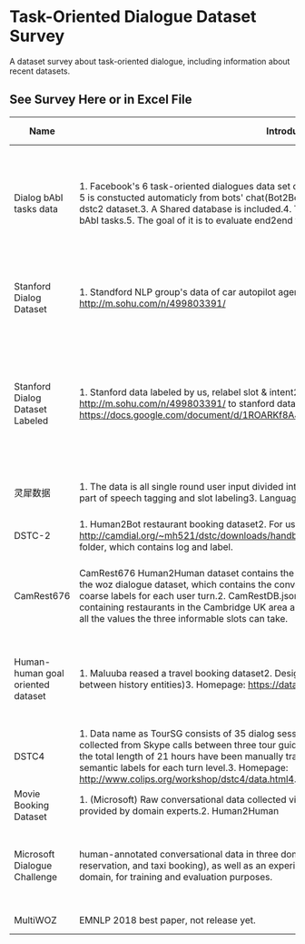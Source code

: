 # Task-Oriented Dialogue Dataset Survey
A dataset survey about task-oriented dialogue, including information about recent datasets.

## See Survey Here or in Excel File
| Name                              | Introduction                                                                                                                                                                                                                                                                                                                                                                                                                                          | Multi/Single Turn | Task          | Task Detail                                             | Public Accessible | Links                                                                                                                                | Size & Stats                                                                                                                                                    | Included Label                                                                                                                                    | Missing Label                                                                                                                                              |
|-----------------------------------|-------------------------------------------------------------------------------------------------------------------------------------------------------------------------------------------------------------------------------------------------------------------------------------------------------------------------------------------------------------------------------------------------------------------------------------------------------|-------------------|---------------|---------------------------------------------------------|-------------------|--------------------------------------------------------------------------------------------------------------------------------------|-----------------------------------------------------------------------------------------------------------------------------------------------------------------|---------------------------------------------------------------------------------------------------------------------------------------------------|------------------------------------------------------------------------------------------------------------------------------------------------------------|
| Dialog bAbI tasks data            | 1. Facebook's 6 task-oriented dialogues data set consist of 6 different tasks.2. Dataset for task 1-5 is constucted automaticly from bots' chat(Bot2Bot). And dataset for task 6 is simply reformated dstc2 dataset.3. A Shared database is included.4. This is the only task-oriented dataset among bAbI tasks.5. The goal of it is to evaluate end2end tasks, so there is not intents and slots.                                                    | M                 | Task Oriented | Book a table at a restaurant                            | Yes               | Download:https://research.fb.com/downloads/babi/Paper:http://arxiv.org/abs/1605.07683                                                | For each task,  training 1000 develop 1000test 1000 For tasks 1-5, second test set (with suffix -OOV.txt) that contains dialogs including entities not present. | API callFull Database                                                                                                                             | SlotIntentUser ActAgent Act                                                                                                                                |
| Stanford Dialog Dataset           | 1. Standford NLP group's data of car autopilot agent.2. Human2Human3. A quick intro http://m.sohu.com/n/499803391/                                                                                                                                                                                                                                                                                                                                    | M                 | Task Oriented | car autopilot agent: schedule, weather, navigation      | Yes               | Download:http://nlp.stanford.edu/projects/kvret/kvret_dataset_public.zipPaper:https://arxiv.org/abs/1705.05414                       | Training Dialogues 2,425Validation Dialogues 302Test Dialogues 304Avg. # of Utterances Per Dialogue 5.25                                                        | Dialogue level databaseUser Act(inform, request slots)Agent Act(inform, request slots)                                                            | API callIntentSlot                                                                                                                                         |
| Stanford Dialog Dataset Labeled   | 1. Stanford data labeled by us, relabel slot & intent2. Human2Human3. A quick intro http://m.sohu.com/n/499803391/ to stanford data4. Annotation handbook: https://docs.google.com/document/d/1ROARKf8AJNnG2_nPINe1Xm5Rza7V0jPnQV8io09hcFY/edit                                                                                                                                                                                                       | M                 | Task Oriented | car autopilot agent: schedule, weather, navigation      | No                | N/A                                                                                                                                  | Training Dialogues 2,425Validation Dialogues 302Test Dialogues 304Avg. # of Utterances Per Dialogue 5.25                                                        | SlotIntent                                                                                                                                        | API callNeed to do sample alignment to get the following:Dialogue level databaseUser Act(inform, request slots)Agent Act(inform, request slots)Agent Reply |
| 灵犀数据                          | 1. The data is all single round user input divided into good words. There is more noise.2. Completed part of speech tagging and slot labeling3. Language: Chinese                                                                                                                                                                                                                                                                                     | S                 | Task Oriented | conversational robot service user log                   | No                | N/A                                                                                                                                  | Utterance: 5132                                                                                                                                                 | SlotPOS                                                                                                                                           | Agent replyIntentAPI callDatabase                                                                                                                          |
| DSTC-2                            | 1. Human2Bot restaurant booking dataset2. For usage refer to: http://camdial.org/~mh521/dstc/downloads/handbook.pdf3. Each dialofue is stored in different folder, which contains log and label.                                                                                                                                                                                                                                                      | M                 | Task Oriented | Booking  restautant                                     | Yes               | http://camdial.org/~mh521/dstc/                                                                                                      | Train 1612 callsDev 506 callsTest 1117 dialogs                                                                                                                  | SlotUser Act(inform, request slots)Agent Act(inform, request slots)                                                                               | IntentAPI callDatabase                                                                                                                                     |
| CamRest676                        | CamRest676 Human2Human dataset contains the following three json files:1. CamRest676.json: the woz dialogue dataset, which contains the conversion from users and wizards, as well as a set of coarse labels for each user turn.2. CamRestDB.json: the Cambridge restaurant database file, containing restaurants in the Cambridge UK area and a set of attributes.3. The ontology file, specific all the values the three informable slots can take. | M                 | Task Oriented | Booking  restautant                                     | Yes               | Download:https://www.repository.cam.ac.uk/handle/1810/260970Paper:https://arxiv.org/abs/1604.04562                                   | Total 676 DialoguesTotal 1500 TurnsTrain:Dev:Test 3:1:1 (Test set not given)                                                                                    | SlotUser Act(inform, request slots)Agent Act(inform, request slots)                                                                               | IntentAPI callDatabase                                                                                                                                     |
| Human-human goal oriented dataset | 1. Maluuba reased a travel booking dataset2. Design for new task: frame tracking (allow comparing between history entities)3. Homepage: https://datasets.maluuba.com/Frames4. Human2Human                                                                                                                                                                                                                                                             | M                 | Task Oriented | Travel Booking                                          | Yes               | Download:https://datasets.maluuba.com/Frames/dlPaper:https://arxiv.org/abs/1706.01690https://1drv.ms/b/s!Aqj1OvgfsHB7dsg42yp2BzDUK6U | Dialogues 1369Turns 19986Average user satisfaction (from 1-5) 4.58                                                                                              | FrameUser agendaUser Act(inform, request slots)Agent Act(inform, request slots)API CallUser's satisfactionTask successfulDatabaseEntity reference | Intent                                                                                                                                                     |
| DSTC4                             | 1. Data name as TourSG consists of 35 dialog sessions on touristic information for Singapore collected from Skype calls between three tour guides and 35 tourists2. All the recorded dialogs with the total length of 21 hours have been manually transcribed and annotated with speech act and semantic labels for each turn level.3. Homepage: http://www.colips.org/workshop/dstc4/data.html4. Human2Human                                         | M                 | Task Oriented | Querry touristic information                            | No                | N/A                                                                                                                                  | Train 20 dialogsTest 15 dialogs                                                                                                                                 | speech act (User & Agent)semantic labels(Intent? User & Agent)topic for turn (Intent?)                                                            | N/A                                                                                                                                                        |
| Movie Booking Dataset             | 1. (Microsoft) Raw conversational data collected via Amazon Mechanical Turk, with annotations provided by domain experts.2. Human2Human                                                                                                                                                                                                                                                                                                               | M                 | Task Oriented | Booking Movie                                           | Yes               | Download:https://github.com/MiuLab/TC-Bot#dataPaper:TC-bot                                                                           | 280 dialoguesturns per dialogue is approximately 11                                                                                                             | User Act(inform, request slots)Agent Act(inform, request slots)IntentSlots                                                                        | DatabaseAPI-call                                                                                                                                           |
| Microsoft Dialogue Challenge      | human-annotated conversational data in three domains (movie-ticket booking, restaurant reservation, and taxi booking), as well as an experiment platform with built-in simulators in each domain, for training and evaluation purposes.                                                                                                                                                                                                               | M                 | Task Oriented | Movie-Ticket BookingRestaurant ReservationTaxi Ordering | Yes               | Paper：https://arxiv.org/pdf/1807.11125.pdf                                                                                          | Task Intents Slots DialoguesMovie-Ticket Booking 11 29 2890Restaurant Reservation 11 30 4103Taxi Ordering 11 29 3094                                            | IntentSlots                                                                                                                                       | DatabaseAPI-call                                                                                                                                           |
| MultiWOZ                          | EMNLP 2018 best paper, not release yet.                                                                                                                                                                                                                                                                                                                                                                                                               | N/A               | Task Oriented | N/A                                                     | N/A               | Paper：MultiWOZ - A Large-Scale Multi-Domain Wizard-of-Oz Dataset for Task-Oriented Dialogue Modelling（Not Released Yet）           | N/A                                                                                                                                                             | N/A                                                                                                                                               | N/A                                                                                                                                                        |


